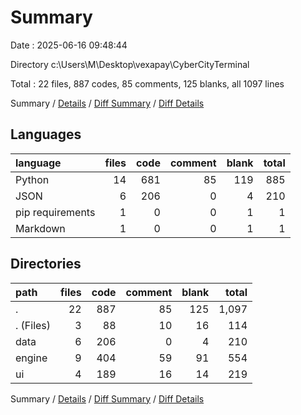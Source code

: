 # Summary

Date : 2025-06-16 09:48:44

Directory c:\\Users\\M\\Desktop\\vexapay\\CyberCityTerminal

Total : 22 files,  887 codes, 85 comments, 125 blanks, all 1097 lines

Summary / [Details](details.md) / [Diff Summary](diff.md) / [Diff Details](diff-details.md)

## Languages
| language | files | code | comment | blank | total |
| :--- | ---: | ---: | ---: | ---: | ---: |
| Python | 14 | 681 | 85 | 119 | 885 |
| JSON | 6 | 206 | 0 | 4 | 210 |
| pip requirements | 1 | 0 | 0 | 1 | 1 |
| Markdown | 1 | 0 | 0 | 1 | 1 |

## Directories
| path | files | code | comment | blank | total |
| :--- | ---: | ---: | ---: | ---: | ---: |
| . | 22 | 887 | 85 | 125 | 1,097 |
| . (Files) | 3 | 88 | 10 | 16 | 114 |
| data | 6 | 206 | 0 | 4 | 210 |
| engine | 9 | 404 | 59 | 91 | 554 |
| ui | 4 | 189 | 16 | 14 | 219 |

Summary / [Details](details.md) / [Diff Summary](diff.md) / [Diff Details](diff-details.md)